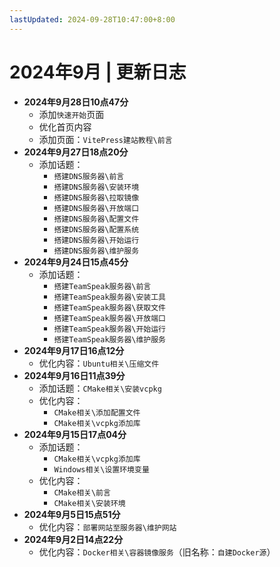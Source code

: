```yaml
---
lastUpdated: 2024-09-28T10:47:00+8:00
---
```


# 2024年9月 | 更新日志

- **2024年9月28日10点47分**
    - 添加```快速开始```页面
    - 优化首页内容
    - 添加页面：```VitePress建站教程\前言```
- **2024年9月27日18点20分**
    - 添加话题：
        - ```搭建DNS服务器\前言```
        - ```搭建DNS服务器\安装环境```
        - ```搭建DNS服务器\拉取镜像```
        - ```搭建DNS服务器\开放端口```
        - ```搭建DNS服务器\配置文件```
        - ```搭建DNS服务器\配置系统```
        - ```搭建DNS服务器\开始运行```
        - ```搭建DNS服务器\维护服务```
- **2024年9月24日15点45分**
    - 添加话题：
        - ```搭建TeamSpeak服务器\前言```
        - ```搭建TeamSpeak服务器\安装工具```
        - ```搭建TeamSpeak服务器\获取文件```
        - ```搭建TeamSpeak服务器\开放端口```
        - ```搭建TeamSpeak服务器\开始运行```
        - ```搭建TeamSpeak服务器\维护服务```
- **2024年9月17日16点12分**
    - 优化内容：```Ubuntu相关\压缩文件```
- **2024年9月16日11点39分**
    - 添加话题：```CMake相关\安装vcpkg```
    - 优化内容：
        - ```CMake相关\添加配置文件```
        - ```CMake相关\vcpkg添加库```
- **2024年9月15日17点04分**
    - 添加话题：
        - ```CMake相关\vcpkg添加库```
        - ```Windows相关\设置环境变量```
    - 优化内容：
        - ```CMake相关\前言```
        - ```CMake相关\安装环境```
- **2024年9月5日15点51分**
    - 优化内容：```部署网站至服务器\维护网站```
- **2024年9月2日14点22分**
    - 优化内容：```Docker相关\容器镜像服务```（旧名称：```自建Docker源```）